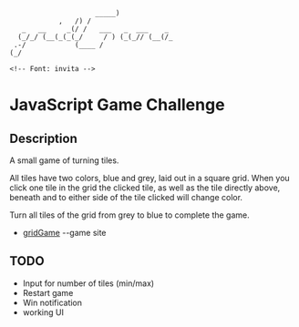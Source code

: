                          _____)
                ,   /) /
       _   __     _(/ /   ___   _  ___    _
      (_/_/ (__(_(_(_/     / ) (_(_// (__(/_
     .-/            (____ /
    (_/

    <!-- Font: invita -->


JavaScript Game Challenge
=========================

Description
-----------

A small game of turning tiles.

All tiles have two colors, blue and grey, laid out in a square grid. When you click
one tile in the grid the clicked tile, as well as the tile directly above, beneath
and to either side of the tile clicked will change color.

Turn all tiles of the grid from grey to blue to complete the game.

* [gridGame](http://skola.jnao.me/gridGame/) --game site

TODO
----
* Input for number of tiles (min/max)
* Restart game
* Win notification
* working UI